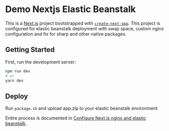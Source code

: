 # Demo Nextjs Elastic Beanstalk

This is a [Next.js](https://nextjs.org/) project bootstrapped with [`create-next-app`](https://github.com/vercel/next.js/tree/canary/packages/create-next-app).
This project is configured for elastic beanstalk deployment with swap space, custom nginx configuration and fix for sharp and other native packages.

## Getting Started

First, run the development server:

```bash
npm run dev
# or
yarn dev
```

## Deploy

Run `package.sh` and upload app.zip to your elastic beanstalk environment

Entire process is documented in [Configure Next.js nginx and elastic beanstalk](https://www.amarjanica.com/serve-nextjs-behind-nginx-or-how-to-setup-nextjs-on-elastic-beanstalk).
